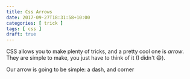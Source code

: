 ```yaml
---
title: Css Arrows
date: 2017-09-27T18:31:58+10:00
categories: [ trick ]
tags: [ css ]
draft: true
---
```


CSS allows you to make plenty of tricks, and a pretty cool one is *arrow*. They
are simple to make, you just have to think of it (I didn't :smile:).

Our arrow is going to be simple: a dash, and corner
